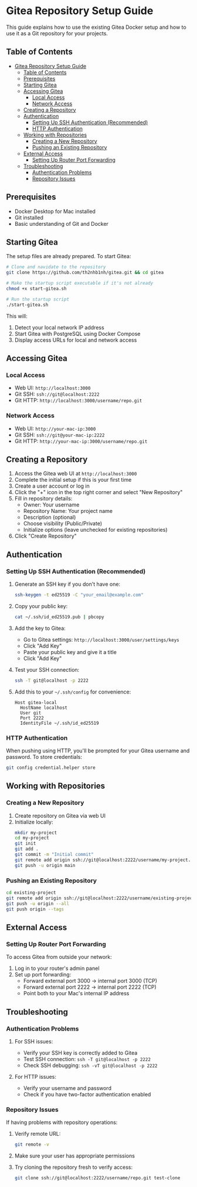 # Gitea Repository Setup Guide

This guide explains how to use the existing Gitea Docker setup and how to use it as a Git repository for your projects.

## Table of Contents
- [Gitea Repository Setup Guide](#gitea-repository-setup-guide)
  - [Table of Contents](#table-of-contents)
  - [Prerequisites](#prerequisites)
  - [Starting Gitea](#starting-gitea)
  - [Accessing Gitea](#accessing-gitea)
    - [Local Access](#local-access)
    - [Network Access](#network-access)
  - [Creating a Repository](#creating-a-repository)
  - [Authentication](#authentication)
    - [Setting Up SSH Authentication (Recommended)](#setting-up-ssh-authentication-recommended)
    - [HTTP Authentication](#http-authentication)
  - [Working with Repositories](#working-with-repositories)
    - [Creating a New Repository](#creating-a-new-repository)
    - [Pushing an Existing Repository](#pushing-an-existing-repository)
  - [External Access](#external-access)
    - [Setting Up Router Port Forwarding](#setting-up-router-port-forwarding)
  - [Troubleshooting](#troubleshooting)
    - [Authentication Problems](#authentication-problems)
    - [Repository Issues](#repository-issues)

## Prerequisites

- Docker Desktop for Mac installed
- Git installed
- Basic understanding of Git and Docker

## Starting Gitea

The setup files are already prepared. To start Gitea:

```bash
# Clone and navidate to the repository
git clone https://github.com/th2nhb1nh/gitea.git && cd gitea

# Make the startup script executable if it's not already
chmod +x start-gitea.sh

# Run the startup script
./start-gitea.sh
```

This will:
1. Detect your local network IP address
2. Start Gitea with PostgreSQL using Docker Compose
3. Display access URLs for local and network access

## Accessing Gitea

### Local Access
- Web UI: `http://localhost:3000`
- Git SSH: `ssh://git@localhost:2222`
- Git HTTP: `http://localhost:3000/username/repo.git`

### Network Access
- Web UI: `http://your-mac-ip:3000`
- Git SSH: `ssh://git@your-mac-ip:2222`
- Git HTTP: `http://your-mac-ip:3000/username/repo.git`

## Creating a Repository

1. Access the Gitea web UI at `http://localhost:3000`
2. Complete the initial setup if this is your first time
3. Create a user account or log in
4. Click the "+" icon in the top right corner and select "New Repository"
5. Fill in repository details:
   - Owner: Your username
   - Repository Name: Your project name
   - Description (optional)
   - Choose visibility (Public/Private)
   - Initialize options (leave unchecked for existing repositories)
6. Click "Create Repository"

## Authentication

### Setting Up SSH Authentication (Recommended)

1. Generate an SSH key if you don't have one:
   ```bash
   ssh-keygen -t ed25519 -C "your_email@example.com"
   ```

2. Copy your public key:
   ```bash
   cat ~/.ssh/id_ed25519.pub | pbcopy
   ```

3. Add the key to Gitea:
   - Go to Gitea settings: `http://localhost:3000/user/settings/keys`
   - Click "Add Key"
   - Paste your public key and give it a title
   - Click "Add Key"

4. Test your SSH connection:
   ```bash
   ssh -T git@localhost -p 2222
   ```

5. Add this to your `~/.ssh/config` for convenience:
   ```
   Host gitea-local
     HostName localhost
     User git
     Port 2222
     IdentityFile ~/.ssh/id_ed25519
   ```

### HTTP Authentication

When pushing using HTTP, you'll be prompted for your Gitea username and password. To store credentials:

```bash
git config credential.helper store
```

## Working with Repositories

### Creating a New Repository

1. Create repository on Gitea via web UI
2. Initialize locally:
   ```bash
   mkdir my-project
   cd my-project
   git init
   git add .
   git commit -m "Initial commit"
   git remote add origin ssh://git@localhost:2222/username/my-project.git
   git push -u origin main
   ```

### Pushing an Existing Repository

```bash
cd existing-project
git remote add origin ssh://git@localhost:2222/username/existing-project.git
git push -u origin --all
git push origin --tags
```

## External Access

### Setting Up Router Port Forwarding

To access Gitea from outside your network:

1. Log in to your router's admin panel
2. Set up port forwarding:
   - Forward external port 3000 → internal port 3000 (TCP)
   - Forward external port 2222 → internal port 2222 (TCP)
   - Point both to your Mac's internal IP address

## Troubleshooting

### Authentication Problems

1. For SSH issues:
   - Verify your SSH key is correctly added to Gitea
   - Test SSH connection: `ssh -T git@localhost -p 2222`
   - Check SSH debugging: `ssh -vT git@localhost -p 2222`

2. For HTTP issues:
   - Verify your username and password
   - Check if you have two-factor authentication enabled

### Repository Issues

If having problems with repository operations:

1. Verify remote URL:
   ```bash
   git remote -v
   ```

2. Make sure your user has appropriate permissions
3. Try cloning the repository fresh to verify access:
   ```bash
   git clone ssh://git@localhost:2222/username/repo.git test-clone
   ```